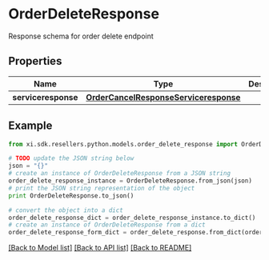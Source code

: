 # OrderDeleteResponse

Response schema for order delete endpoint

## Properties

Name | Type | Description | Notes
------------ | ------------- | ------------- | -------------
**serviceresponse** | [**OrderCancelResponseServiceresponse**](OrderCancelResponseServiceresponse.md) |  | [optional] 

## Example

```python
from xi.sdk.resellers.python.models.order_delete_response import OrderDeleteResponse

# TODO update the JSON string below
json = "{}"
# create an instance of OrderDeleteResponse from a JSON string
order_delete_response_instance = OrderDeleteResponse.from_json(json)
# print the JSON string representation of the object
print OrderDeleteResponse.to_json()

# convert the object into a dict
order_delete_response_dict = order_delete_response_instance.to_dict()
# create an instance of OrderDeleteResponse from a dict
order_delete_response_form_dict = order_delete_response.from_dict(order_delete_response_dict)
```
[[Back to Model list]](../README.md#documentation-for-models) [[Back to API list]](../README.md#documentation-for-api-endpoints) [[Back to README]](../README.md)


